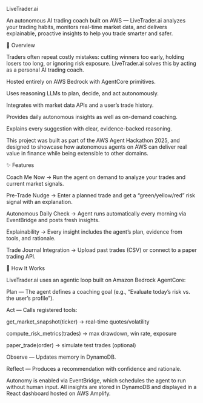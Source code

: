 LiveTrader.ai

An autonomous AI trading coach built on AWS — LiveTrader.ai analyzes your trading habits, monitors real-time market data, and delivers explainable, proactive insights to help you trade smarter and safer.

🚀 Overview

Traders often repeat costly mistakes: cutting winners too early, holding losers too long, or ignoring risk exposure. LiveTrader.ai solves this by acting as a personal AI trading coach.

Hosted entirely on AWS Bedrock with AgentCore primitives.

Uses reasoning LLMs to plan, decide, and act autonomously.

Integrates with market data APIs and a user’s trade history.

Provides daily autonomous insights as well as on-demand coaching.

Explains every suggestion with clear, evidence-backed reasoning.

This project was built as part of the AWS Agent Hackathon 2025, and designed to showcase how autonomous agents on AWS can deliver real value in finance while being extensible to other domains.

✨ Features

Coach Me Now → Run the agent on demand to analyze your trades and current market signals.

Pre-Trade Nudge → Enter a planned trade and get a “green/yellow/red” risk signal with an explanation.

Autonomous Daily Check → Agent runs automatically every morning via EventBridge and posts fresh insights.

Explainability → Every insight includes the agent’s plan, evidence from tools, and rationale.

Trade Journal Integration → Upload past trades (CSV) or connect to a paper trading API.

🧠 How It Works

LiveTrader.ai uses an agentic loop built on Amazon Bedrock AgentCore:

Plan — The agent defines a coaching goal (e.g., “Evaluate today’s risk vs. the user’s profile”).

Act — Calls registered tools:

get_market_snapshot(ticker) → real-time quotes/volatility

compute_risk_metrics(trades) → max drawdown, win rate, exposure

paper_trade(order) → simulate test trades (optional)

Observe — Updates memory in DynamoDB.

Reflect — Produces a recommendation with confidence and rationale.

Autonomy is enabled via EventBridge, which schedules the agent to run without human input. All insights are stored in DynamoDB and displayed in a React dashboard hosted on AWS Amplify.

